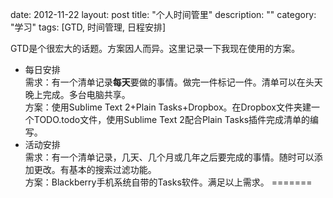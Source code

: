 date: 2012-11-22
layout: post
title: "个人时间管里"
description: ""
category: "学习"
tags: [GTD, 时间管理, 日程安排]

GTD是个很宏大的话题。方案因人而异。这里记录一下我现在使用的方案。

- 每日安排    
需求：有一个清单记录**每天**要做的事情。做完一件标记一件。清单可以在头天晚上完成。多台电脑共享。  
方案：使用Sublime Text 2+Plain Tasks+Dropbox。在Dropbox文件夹建一个TODO.todo文件，使用Sublime Text 2配合Plain Tasks插件完成清单的编写。
- 活动安排  
需求：有一个清单记录，几天、几个月或几年之后要完成的事情。随时可以添加更改。有基本的搜索过滤功能。  
方案：Blackberry手机系统自带的Tasks软件。满足以上需求。
=======
